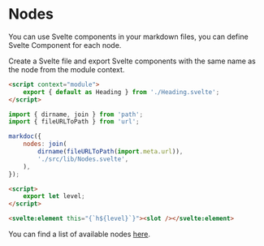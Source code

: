 # Nodes

You can use Svelte components in your markdown files, you can define Svelte Component for each node.

Create a Svelte file and export Svelte components with the same name as the node from the module context.

```html title="src/lib/Nodes.svelte"
<script context="module">
    export { default as Heading } from './Heading.svelte';
</script>
```

```js title="svelte.config.js"
import { dirname, join } from 'path';
import { fileURLToPath } from 'url';

markdoc({
    nodes: join(
        dirname(fileURLToPath(import.meta.url)),
        './src/lib/Nodes.svelte',
    ),
});
```

```html title="./src/lib/Heading.svelte"
<script>
    export let level;
</script>

<svelte:element this="{`h${level}`}"><slot /></svelte:element>
```

You can find a list of available nodes [here](https://markdoc.dev/docs/nodes#built-in-nodes).
